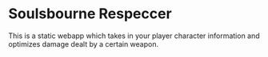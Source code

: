 # Soulsbourne Respeccer
This is a static webapp which takes in your player character information and optimizes damage dealt by a certain weapon.
